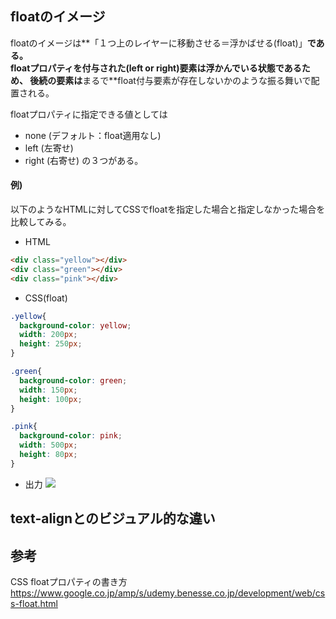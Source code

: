 ## floatのイメージ
floatのイメージは**「１つ上のレイヤーに移動させる＝浮かばせる(float)」**である。  
floatプロパティを付与された(left or right)要素は浮かんでいる状態であるため、
後続の要素は**まるで**float付与要素が存在しないかのような振る舞いで配置される。

floatプロパティに指定できる値としては
- none (デフォルト：float適用なし)
- left (左寄せ)
- right (右寄せ)
の３つがある。


#### 例)
以下のようなHTMLに対してCSSでfloatを指定した場合と指定しなかった場合を比較してみる。
- HTML
```html
<div class="yellow"></div>
<div class="green"></div>
<div class="pink"></div>
```

- CSS(float)
```css
.yellow{
  background-color: yellow;
  width: 200px;
  height: 250px;
}

.green{
  background-color: green;
  width: 150px;
  height: 100px;
}

.pink{
  background-color: pink;
  width: 500px;
  height: 80px;
}

```
- 出力
![](https://udemy-benesse-co-jp.cdn.ampproject.org/i/s/udemy.benesse.co.jp/wp-content/uploads/float-3.png)

## text-alignとのビジュアル的な違い


## 参考
CSS floatプロパティの書き方  
https://www.google.co.jp/amp/s/udemy.benesse.co.jp/development/web/css-float.html
